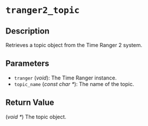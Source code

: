 # `tranger2_topic`

## Description
Retrieves a topic object from the Time Ranger 2 system.

## Parameters
- `tranger` (*void*): The Time Ranger instance.
- `topic_name` (*const char \**): The name of the topic.

## Return Value
(*void \**) The topic object.
